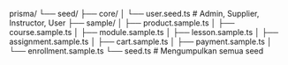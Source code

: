 prisma/
└── seed/
    ├── core/
    │   └── user.seed.ts            # Admin, Supplier, Instructor, User
    ├── sample/
    │   ├── product.sample.ts
    │   ├── course.sample.ts
    │   ├── module.sample.ts
    │   ├── lesson.sample.ts
    │   ├── assignment.sample.ts
    │   ├── cart.sample.ts
    │   ├── payment.sample.ts
    │   └── enrollment.sample.ts
    └── seed.ts                     # Mengumpulkan semua seed
